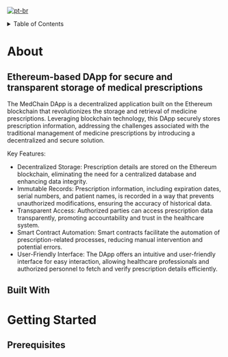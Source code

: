 [![pt-br](https://img.shields.io/badge/lang-pt--br-green.svg)](https://github.com/pinkskirts/medchain/blob/dev/README.pt-br.md)

<!-- TABLE OF CONTENTS -->
<details>
  <summary>Table of Contents</summary>
</details>

# About
## Ethereum-based DApp for secure and transparent storage of medical prescriptions

The MedChain DApp is a decentralized application built on the Ethereum blockchain that revolutionizes the storage and retrieval of medicine prescriptions. Leveraging blockchain technology, this DApp securely stores prescription information, addressing the challenges associated with the traditional management of medicine prescriptions by introducing a decentralized and secure solution.

Key Features:
* Decentralized Storage: Prescription details are stored on the Ethereum blockchain, eliminating the need for a centralized database and enhancing data integrity.
* Immutable Records: Prescription information, including expiration dates, serial numbers, and patient names, is recorded in a way that prevents unauthorized modifications, ensuring the accuracy of historical data.
* Transparent Access: Authorized parties can access prescription data transparently, promoting accountability and trust in the healthcare system.
* Smart Contract Automation: Smart contracts facilitate the automation of prescription-related processes, reducing manual intervention and potential errors.
* User-Friendly Interface: The DApp offers an intuitive and user-friendly interface for easy interaction, allowing healthcare professionals and authorized personnel to fetch and verify prescription details efficiently.

## Built With

# Getting Started

## Prerequisites
